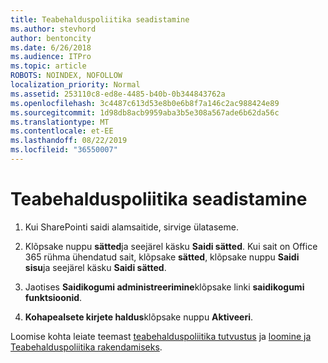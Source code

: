 ```yaml
---
title: Teabehalduspoliitika seadistamine
ms.author: stevhord
author: bentoncity
ms.date: 6/26/2018
ms.audience: ITPro
ms.topic: article
ROBOTS: NOINDEX, NOFOLLOW
localization_priority: Normal
ms.assetid: 253110c8-ed8e-4485-b40b-0b344843762a
ms.openlocfilehash: 3c4487c613d53e8b0e6b8f7a146c2ac988424e89
ms.sourcegitcommit: 1d98db8acb9959aba3b5e308a567ade6b62da56c
ms.translationtype: MT
ms.contentlocale: et-EE
ms.lasthandoff: 08/22/2019
ms.locfileid: "36550007"
---
```

# <a name="set-up-information-management-policies"></a>Teabehalduspoliitika seadistamine

1. Kui SharePointi saidi alamsaitide, sirvige ülataseme.
    
2. Klõpsake nuppu **sätted**ja seejärel käsku **Saidi sätted**. Kui sait on Office 365 rühma ühendatud sait, klõpsake **sätted**, klõpsake nuppu **Saidi sisu**ja seejärel käsku **Saidi sätted**.
    
3. Jaotises **Saidikogumi administreerimine**klõpsake linki **saidikogumi funktsioonid**.
    
4. **Kohapealsete kirjete haldus**klõpsake nuppu **Aktiveeri**.
    
Loomise kohta leiate teemast [teabehalduspoliitika tutvustus](https://go.microsoft.com/fwlink/?linkid=404239) ja [loomine ja Teabehalduspoliitika rakendamiseks](https://go.microsoft.com/fwlink/?linkid=2003916).
  

